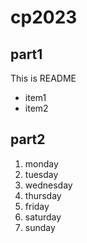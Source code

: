 # cp2023

## part1
This is README
- item1
- item2

## part2
1. monday
1. tuesday
1. wednesday
1. thursday
1. friday
1. saturday
1. sunday



